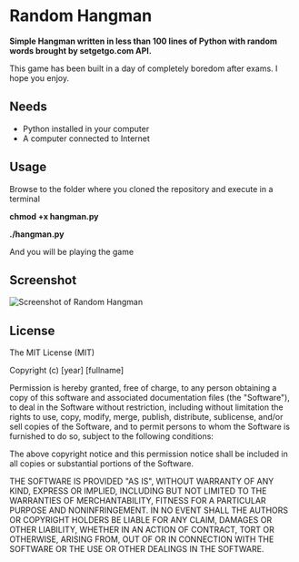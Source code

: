 Random Hangman
==============

**Simple Hangman written in less than 100 lines of Python with random words brought by setgetgo.com API.**

This game has been built in a day of completely boredom after exams. I hope you enjoy.

Needs
--------------
- Python installed in your computer
- A computer connected to Internet

Usage
--------------
Browse to the folder where you cloned the repository and execute in a terminal

**chmod +x hangman.py**

**./hangman.py**

And you will be playing the game

Screenshot
--------------
![Screenshot of Random Hangman](https://raw.github.com/jesusbotella/RandomHangman/master/screenshots/hangman.png)

License
--------------
The MIT License (MIT)

Copyright (c) [year] [fullname]

Permission is hereby granted, free of charge, to any person obtaining a copy
of this software and associated documentation files (the "Software"), to deal
in the Software without restriction, including without limitation the rights
to use, copy, modify, merge, publish, distribute, sublicense, and/or sell
copies of the Software, and to permit persons to whom the Software is
furnished to do so, subject to the following conditions:

The above copyright notice and this permission notice shall be included in all
copies or substantial portions of the Software.

THE SOFTWARE IS PROVIDED "AS IS", WITHOUT WARRANTY OF ANY KIND, EXPRESS OR
IMPLIED, INCLUDING BUT NOT LIMITED TO THE WARRANTIES OF MERCHANTABILITY,
FITNESS FOR A PARTICULAR PURPOSE AND NONINFRINGEMENT. IN NO EVENT SHALL THE
AUTHORS OR COPYRIGHT HOLDERS BE LIABLE FOR ANY CLAIM, DAMAGES OR OTHER
LIABILITY, WHETHER IN AN ACTION OF CONTRACT, TORT OR OTHERWISE, ARISING FROM,
OUT OF OR IN CONNECTION WITH THE SOFTWARE OR THE USE OR OTHER DEALINGS IN THE
SOFTWARE.
